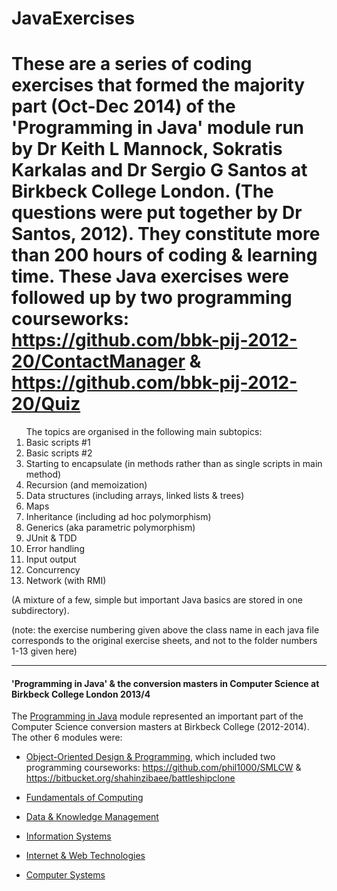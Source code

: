 <h1>JavaExercises</h1>



These are a series of coding exercises that formed the majority part (Oct-Dec 2014) of the 'Programming in Java' module run by Dr Keith L Mannock, Sokratis Karkalas and Dr Sergio G Santos at Birkbeck College London. (The questions were put together by Dr Santos, 2012). They constitute more than 200 hours of coding & learning time. These Java exercises were followed up by two programming courseworks: https://github.com/bbk-pij-2012-20/ContactManager & https://github.com/bbk-pij-2012-20/Quiz
=======

<ol>The topics are organised in the following main subtopics:

<li>Basic scripts #1</li>
<li>Basic scripts #2</li>
<li>Starting to encapsulate (in methods rather than as single scripts in main method)</li>
<li>Recursion (and memoization)</li>
<li>Data structures (including arrays, linked lists & trees)</li>
<li>Maps</li>
<li>Inheritance (including ad hoc polymorphism)</li>
<li>Generics (aka parametric polymorphism)</li>
<li>JUnit & TDD</li>
<li>Error handling</li>
<li>Input output</li>
<li>Concurrency</li>
<li>Network (with RMI)</li></ol>
(A mixture of a few, simple but important Java basics are stored in one subdirectory).<br/>



(note: the exercise numbering given above the class name in each java file corresponds to the original exercise sheets, and not to the folder numbers 1-13 given here)

----

<h4> 'Programming in Java' & the conversion masters in Computer Science at Birkbeck College London 2013/4</h4>


The <a href="https://sites.google.com/site/shahinzibaee/computing-interests/msc/pij">Programming in Java</a> module represented an important part of the Computer Science conversion masters at Birkbeck College (2012-2014).
<br/>The other 6 modules were:
* <a href="https://sites.google.com/site/shahinzibaee/computing-interests/msc/oodp">Object-Oriented Design & Programming</a>, which included two programming courseworks: https://github.com/phil1000/SMLCW & https://bitbucket.org/shahinzibaee/battleshipclone

* <a href="https://sites.google.com/site/shahinzibaee/computing-interests/msc/foc">Fundamentals of Computing</a>

* <a href="https://sites.google.com/site/shahinzibaee/computing-interests/msc/dkm">Data & Knowledge Management</a>

* <a href="https://sites.google.com/site/shahinzibaee/computing-interests/msc/is">Information Systems</a>

* <a href="https://sites.google.com/site/shahinzibaee/computing-interests/msc/iwt">Internet & Web Technologies</a>

* <a href="https://sites.google.com/site/shahinzibaee/computing-interests/msc/cs">Computer Systems</a>
